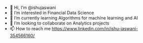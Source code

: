 - 👋 Hi, I’m @ishujaswani
- 👀 I’m interested in Financial Data Science
- 🌱 I’m currently learning Algorithms for machine learning and AI
- 💞️ I’m looking to collaborate on Analytics projects
- 📫 How to reach me https://www.linkedin.com/in/ishu-jaswani-354566160/

<!---
ishujaswani/ishujaswani is a ✨ special ✨ repository because its `README.md` (this file) appears on your GitHub profile.
You can click the Preview link to take a look at your changes.
--->
